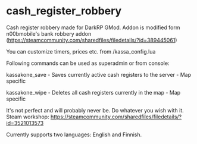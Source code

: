 # cash_register_robbery
Cash register robbery made for DarkRP GMod. Addon is modified form n00bmobile's bank robbery addon (https://steamcommunity.com/sharedfiles/filedetails/?id=389445061)

You can customize timers, prices etc. from /kassa_config.lua

Following commands can be used as superadmin or from console:
  
  kassakone_save
    - Saves currently active cash registers to the server
    - Map specific

  kassakone_wipe
    - Deletes all cash registers currently in the map
    - Map specific

It's not perfect and will probably never be. Do whatever you wish with it. 
Steam workshop: https://steamcommunity.com/sharedfiles/filedetails/?id=3521013573

Currently supports two languages: English and Finnish.
